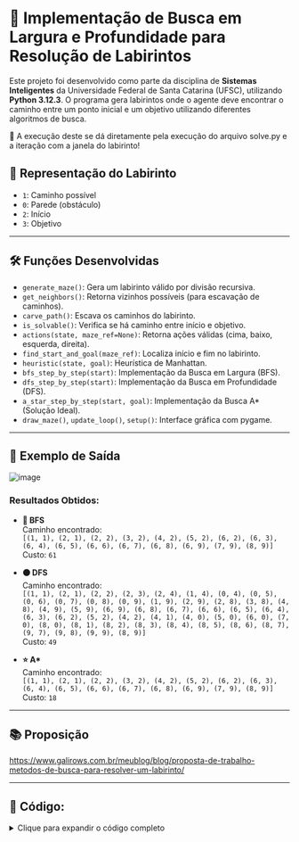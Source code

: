 # 🧭 Implementação de Busca em Largura e Profundidade para Resolução de Labirintos

Este projeto foi desenvolvido como parte da disciplina de **Sistemas Inteligentes** da Universidade Federal de Santa Catarina (UFSC), utilizando **Python 3.12.3**. O programa gera labirintos onde o agente deve encontrar o caminho entre um ponto inicial e um objetivo utilizando diferentes algoritmos de busca. 

🧠 A execução deste se dá diretamente pela execução do arquivo solve.py e a iteração com a janela do labirinto!

## 🧱 Representação do Labirinto

- `1`: Caminho possível
- `0`: Parede (obstáculo)
- `2`: Início
- `3`: Objetivo

---

## 🛠️ Funções Desenvolvidas

- `generate_maze()`: Gera um labirinto válido por divisão recursiva.
- `get_neighbors()`: Retorna vizinhos possíveis (para escavação de caminhos).
- `carve_path()`: Escava os caminhos do labirinto.
- `is_solvable()`: Verifica se há caminho entre início e objetivo.
- `actions(state, maze_ref=None)`: Retorna ações válidas (cima, baixo, esquerda, direita).
- `find_start_and_goal(maze_ref)`: Localiza início e fim no labirinto.
- `heuristic(state, goal)`: Heurística de Manhattan.
- `bfs_step_by_step(start)`: Implementação da Busca em Largura (BFS).
- `dfs_step_by_step(start)`: Implementação da Busca em Profundidade (DFS).
- `a_star_step_by_step(start, goal)`: Implementação da Busca A*(Solução Ideal).
- `draw_maze()`, `update_loop()`, `setup()`: Interface gráfica com pygame.

---

## 📸 Exemplo de Saída
![image](https://github.com/user-attachments/assets/ba55f54e-951c-4e48-8b14-c8c115478a24)

### Resultados Obtidos:

- **🔵 BFS**  
  Caminho encontrado:  
  `[(1, 1), (2, 1), (2, 2), (3, 2), (4, 2), (5, 2), (6, 2), (6, 3), (6, 4), (6, 5), (6, 6), (6, 7), (6, 8), (6, 9), (7, 9), (8, 9)]`  
  Custo: `61`

- **🟠 DFS**  
  Caminho encontrado:  
  `[(1, 1), (2, 1), (2, 2), (2, 3), (2, 4), (1, 4), (0, 4), (0, 5), (0, 6), (0, 7), (0, 8), (0, 9), (1, 9), (2, 9), (2, 8), (3, 8), (4, 8), (4, 9), (5, 9), (6, 9), (6, 8), (6, 7), (6, 6), (6, 5), (6, 4), (6, 3), (6, 2), (5, 2), (4, 2), (4, 1), (4, 0), (5, 0), (6, 0), (7, 0), (8, 0), (8, 1), (8, 2), (8, 3), (8, 4), (8, 5), (8, 6), (8, 7), (9, 7), (9, 8), (9, 9), (8, 9)]`  
  Custo: `49`

- **⭐ A\***  
  Caminho encontrado:  
  `[(1, 1), (2, 1), (2, 2), (3, 2), (4, 2), (5, 2), (6, 2), (6, 3), (6, 4), (6, 5), (6, 6), (6, 7), (6, 8), (6, 9), (7, 9), (8, 9)]`  
  Custo: `18`

---


## 📚 Proposição
https://www.galirows.com.br/meublog/blog/proposta-de-trabalho-metodos-de-busca-para-resolver-um-labirinto/

---

## 🚀 Código:
<details>
<summary>Clique para expandir o código completo</summary>

```python
import asyncio
import pygame
from collections import deque
import heapq
import random

# Configurações do labirinto
GRID_SIZE = 10
maze = [
    [1, 1, 1, 0, 1, 1, 1, 1, 1, 1],
    [1, 2, 0, 0, 1, 0, 1, 0, 1, 1],
    [1, 1, 1, 1, 1, 0, 1, 0, 1, 1],
    [0, 0, 1, 0, 0, 0, 1, 0, 1, 1],
    [1, 1, 1, 0, 1, 1, 1, 0, 1, 1],
    [1, 0, 1, 0, 1, 0, 0, 0, 1, 1],
    [1, 0, 1, 1, 1, 1, 1, 1, 1, 1],
    [1, 0, 0, 0, 0, 0, 0, 0, 0, 1],  
    [1, 1, 1, 1, 1, 1, 1, 1, 0, 3],
    [1, 1, 1, 1, 1, 1, 1, 1, 1, 1]
]
CELL_SIZE = 50
WINDOW_SIZE = CELL_SIZE * GRID_SIZE
FPS = 60

WHITE = (255, 255, 255)
BLACK = (0, 0, 0)
GREEN = (0, 255, 0)
RED = (255, 0, 0)
BLUE = (0, 0, 255)
ORANGE = (255, 165, 0)
GRAY = (200, 200, 200)

screen = None
path = []
visited_cells = []
start = None
goal = None
search_generator = None
current_algorithm = "A*" 
steps_counter = 0  

#Funções base do labirinto
def get_neighbors(row, col, maze_temp):
    neighbors = []
    directions = [(-2, 0), (2, 0), (0, -2), (0, 2)]
    random.shuffle(directions)
    for dr, dc in directions:
        new_row, new_col = row + dr, col + dc
        if 0 <= new_row < GRID_SIZE and 0 <= new_col < GRID_SIZE and maze_temp[new_row][new_col] == 0:
            neighbors.append((new_row, new_col))
    return neighbors

def carve_path(row, col, maze_temp):
    maze_temp[row][col] = 1
    for new_row, new_col in get_neighbors(row, col, maze_temp):
        if maze_temp[new_row][new_col] == 0:
            maze_temp[row + (new_row - row) // 2][col + (new_col - col) // 2] = 1
            carve_path(new_row, new_col, maze_temp)

def is_solvable(maze_temp, start, goal):
    frontier = deque([(start, [start])])
    visited = set([start])
    while frontier:
        state, _ = frontier.popleft()
        if state == goal:
            return True
        for next_state in actions(state, maze_temp):
            if next_state not in visited:
                visited.add(next_state)
                frontier.append((next_state, []))
    return False

def actions(state, maze_ref=None):
    if maze_ref is None:
        maze_ref = maze
    row, col = state
    possible_actions = []
    directions = [(-1, 0), (1, 0), (0, -1), (0, 1)]
    for dr, dc in directions:
        new_row, new_col = row + dr, col + dc
        if 0 <= new_row < GRID_SIZE and 0 <= new_col < GRID_SIZE and maze_ref[new_row][new_col] != 0:
            possible_actions.append((new_row, new_col))
    return possible_actions

def find_start_and_goal(maze_ref):
    start = goal = None
    for i in range(GRID_SIZE):
        for j in range(GRID_SIZE):
            if maze_ref[i][j] == 2:
                start = (i, j)
            elif maze_ref[i][j] == 3:
                goal = (i, j)
    return start, goal

def is_goal(state):
    row, col = state
    return maze[row][col] == 3

def heuristic(state, goal):
    row, col = state
    goal_row, goal_col = goal
    return abs(row - goal_row) + abs(col - goal_col)

####Funções de Busca####

#Busca em Largura (BFS)
def bfs_step_by_step(start):
    global steps_counter
    steps_counter = 0
    try:
        frontier = deque([(start, [start])])
        visited = set([start])
        
        while frontier:
            state, path = frontier.popleft()
            yield state, path, visited
            steps_counter += 1
            
            if is_goal(state):
                print("\n\n", path)
                return path
            
            for next_state in actions(state):
                if next_state not in visited:
                    visited.add(next_state)
                    frontier.append((next_state, path + [next_state]))

        return None
    except Exception as e:
        print(f"Erro na BFS: {e}")
        return None

#Busca em Profundidade (DFS)
def dfs_step_by_step(start):
    global steps_counter
    steps_counter = 0
    
    try:
        frontier = [(start, [start])]
        visited = set([start])
        
        while frontier:
            state, path = frontier.pop()
            yield state, path, visited
            steps_counter += 1
            
            if is_goal(state):
                print("\n\n", path)
                return path 
            
            for next_state in actions(state):
                if next_state not in visited:
                    visited.add(next_state)
                    frontier.append((next_state, path + [next_state]))

        return None
    except Exception as e:
        print(f"Erro na DFS: {e}")
        return None

def a_star_step_by_step(start, goal):
    global steps_counter
    steps_counter = 0
    frontier = [(0, start, [start])]
    visited = set()
    g_score = {start: 0}
    while frontier:
        f_score, state, path = heapq.heappop(frontier)
        yield state, path, visited
        steps_counter += 1 
        if is_goal(state):
            print("\n\n", path)
            return
        if state in visited:
            continue
        visited.add(state)
        for next_state in actions(state):
            new_g = g_score[state] + 1
            if next_state not in g_score or new_g < g_score[next_state]:
                g_score[next_state] = new_g
                f = new_g + heuristic(next_state, goal)
                heapq.heappush(frontier, (f, next_state, path + [next_state]))
        
###Labirinto e Interface Gráfica###

def setup():
    global screen, path, visited_cells, start, goal, search_generator, steps_counter
    pygame.init()
    screen = pygame.display.set_mode((WINDOW_SIZE, WINDOW_SIZE + 60))
    pygame.display.set_caption("Busca em Labirinto")
    generate_new_maze()

first_maze_generated = False  

def generate_new_maze():
    global maze, start, goal, path, visited_cells, search_generator, steps_counter, first_maze_generated

    if not first_maze_generated:
        first_maze_generated = True
        start, goal = find_start_and_goal(maze)
    else:
        while True:
            maze_temp = [[0 for _ in range(GRID_SIZE)] for _ in range(GRID_SIZE)]
            start_row = random.randrange(1, GRID_SIZE, 2)
            start_col = random.randrange(1, GRID_SIZE, 2)
            carve_path(start_row, start_col, maze_temp)

            empty_cells = [(i, j) for i in range(GRID_SIZE) for j in range(GRID_SIZE) if maze_temp[i][j] == 1]
            if len(empty_cells) < 2:
                continue

            start, goal = random.sample(empty_cells, 2)
            maze_temp[start[0]][start[1]] = 2
            maze_temp[goal[0]][goal[1]] = 3

            if is_solvable(maze_temp, start, goal):
                maze = maze_temp
                break

    path = []
    visited_cells = []
    steps_counter = 0
    search_generator = get_algorithm_generator(current_algorithm)

def get_algorithm_generator(algo):
    if algo == "BFS":
        return bfs_step_by_step(start)
    elif algo == "DFS":
        return dfs_step_by_step(start)
    else:
        return a_star_step_by_step(start, goal)

def draw_button(text, x, y, w, h, active=False):
    color = (180, 180, 250) if active else GRAY
    pygame.draw.rect(screen, color, (x, y, w, h))
    font = pygame.font.SysFont(None, 24)
    txt = font.render(text, True, BLACK)
    txt_rect = txt.get_rect(center=(x + w // 2, y + h // 2))
    screen.blit(txt, txt_rect)

def draw_maze():
    screen.fill(WHITE)
    for i in range(GRID_SIZE):
        for j in range(GRID_SIZE):
            color = WHITE
            if maze[i][j] == 0:
                color = BLACK
            elif maze[i][j] == 2:
                color = GREEN
            elif maze[i][j] == 3:
                color = RED
            pygame.draw.rect(screen, color, (j * CELL_SIZE, i * CELL_SIZE, CELL_SIZE, CELL_SIZE))
    for row, col in visited_cells:
        if maze[row][col] not in [2, 3]:
            pygame.draw.rect(screen, ORANGE, (col * CELL_SIZE, row * CELL_SIZE, CELL_SIZE, CELL_SIZE))
    for row, col in path:
        if maze[row][col] not in [2, 3]:
            pygame.draw.rect(screen, BLUE, (col * CELL_SIZE, row * CELL_SIZE, CELL_SIZE, CELL_SIZE))

    for i in range(GRID_SIZE + 1):
        pygame.draw.line(screen, BLACK, (0, i * CELL_SIZE), (WINDOW_SIZE, i * CELL_SIZE))
        pygame.draw.line(screen, BLACK, (i * CELL_SIZE, 0), (i * CELL_SIZE, WINDOW_SIZE))

    draw_button("Novo Labirinto", 10, WINDOW_SIZE + 10, 140, 40)
    draw_button("BFS", 160, WINDOW_SIZE + 10, 60, 40, current_algorithm == "BFS")
    draw_button("DFS", 230, WINDOW_SIZE + 10, 60, 40, current_algorithm == "DFS")
    draw_button("A*", 300, WINDOW_SIZE + 10, 60, 40, current_algorithm == "A*")

    font = pygame.font.SysFont(None, 24)
    steps_text = font.render(f"Passos: {steps_counter}", True, BLACK)
    screen.blit(steps_text, (WINDOW_SIZE - 100, WINDOW_SIZE + 15))

    pygame.display.flip()

def update_loop():
    global path, visited_cells, search_generator, current_algorithm
    for event in pygame.event.get():
        if event.type == pygame.QUIT:
            pygame.quit()
            return False
        if event.type == pygame.MOUSEBUTTONDOWN:
            x, y = event.pos
            if y > WINDOW_SIZE:
                if 10 <= x <= 150:
                    generate_new_maze()
                elif 160 <= x <= 220:
                    current_algorithm = "BFS"
                    search_generator = get_algorithm_generator(current_algorithm)
                    path = []
                    visited_cells = []
                    steps_counter = 0  
                elif 230 <= x <= 290:
                    current_algorithm = "DFS"
                    search_generator = get_algorithm_generator(current_algorithm)
                    path = []
                    visited_cells = []
                    steps_counter = 0  
                elif 300 <= x <= 360:
                    current_algorithm = "A*"
                    search_generator = get_algorithm_generator(current_algorithm)
                    path = []
                    visited_cells = []
                    steps_counter = 0  

    try:
        state, path_so_far, visited = next(search_generator)
        visited_cells = list(visited)
        path[:] = path_so_far
    except StopIteration:
        pass

    draw_maze()
    return True

async def main():
    setup()
    while update_loop():
        await asyncio.sleep(1.0 / FPS)

if __name__ == "__main__":
    try:
        asyncio.run(main())
    except KeyboardInterrupt:
        pygame.quit()


```
